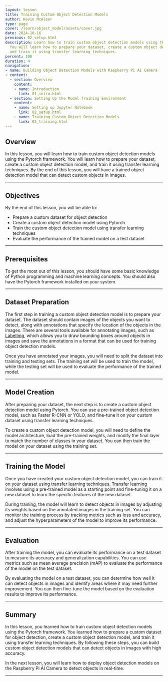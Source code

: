 ```yaml
---
layout: lesson
title: Training Custom Object Detection Models
author: Kevin McAleer
type: page
cover: /learn/object_model/assets/cover.jpg
date: 2024-10-16
previous: 02_setup.html
description: Learn how to train custom object detection models using the Pytorch framework.
  You will learn how to prepare your dataset, create a custom object detection model,
  and train it using transfer learning techniques.
percent: 100
duration: 4
navigation:
- name: Building Object Detection Models with Raspberry Pi AI Camera
- content:
  - section: Overview
    content:
    - name: Introduction
      link: 01_intro.html
  - section: Setting Up the Model Training Environment
    content:
    - name: Setting up Jupyter Notebook
      link: 02_setup.html
    - name: Training Custom Object Detection Models
      link: 03_training.html
---
```



## Overview

In this lesson, you will learn how to train custom object detection models using the Pytorch framework. You will learn how to prepare your dataset, create a custom object detection model, and train it using transfer learning techniques. By the end of this lesson, you will have a trained object detection model that can detect custom objects in images.

---

## Objectives

By the end of this lesson, you will be able to:

- Prepare a custom dataset for object detection
- Create a custom object detection model using Pytorch
- Train the custom object detection model using transfer learning techniques
- Evaluate the performance of the trained model on a test dataset

---

## Prerequisites

To get the most out of this lesson, you should have some basic knowledge of Python programming and machine learning concepts. You should also have the Pytorch framework installed on your system.

---

## Dataset Preparation

The first step in training a custom object detection model is to prepare your dataset. The dataset should contain images of the objects you want to detect, along with annotations that specify the location of the objects in the images. There are several tools available for annotating images, such as [LabelImg](https://github.com/HumanSignal/labelImg), which allows you to draw bounding boxes around objects in images and save the annotations in a format that can be used for training object detection models.

Once you have annotated your images, you will need to split the dataset into training and testing sets. The training set will be used to train the model, while the testing set will be used to evaluate the performance of the trained model.

---

## Model Creation

After preparing your dataset, the next step is to create a custom object detection model using Pytorch. You can use a pre-trained object detection model, such as Faster R-CNN or YOLO, and fine-tune it on your custom dataset using transfer learning techniques.

To create a custom object detection model, you will need to define the model architecture, load the pre-trained weights, and modify the final layer to match the number of classes in your dataset. You can then train the model on your dataset using the training set.

---

## Training the Model

Once you have created your custom object detection model, you can train it on your dataset using transfer learning techniques. Transfer learning involves using a pre-trained model as a starting point and fine-tuning it on a new dataset to learn the specific features of the new dataset.

During training, the model will learn to detect objects in images by adjusting its weights based on the annotated images in the training set. You can monitor the training process by tracking metrics such as loss and accuracy, and adjust the hyperparameters of the model to improve its performance.

---

## Evaluation

After training the model, you can evaluate its performance on a test dataset to measure its accuracy and generalization capabilities. You can use metrics such as mean average precision (mAP) to evaluate the performance of the model on the test dataset.

By evaluating the model on a test dataset, you can determine how well it can detect objects in images and identify areas where it may need further improvement. You can then fine-tune the model based on the evaluation results to improve its performance.

---

## Summary

In this lesson, you learned how to train custom object detection models using the Pytorch framework. You learned how to prepare a custom dataset for object detection, create a custom object detection model, and train it using transfer learning techniques. By following these steps, you can build custom object detection models that can detect objects in images with high accuracy.

In the next lesson, you will learn how to deploy object detection models on the Raspberry Pi AI Camera to detect objects in real-time.

---
